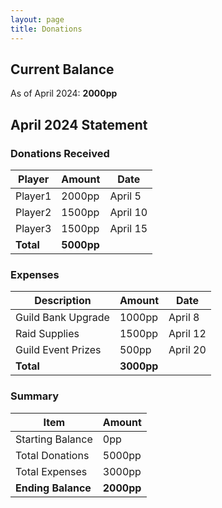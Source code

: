 ```yaml
---
layout: page
title: Donations
---
```



## Current Balance
As of April 2024: **2000pp**

## April 2024 Statement

### Donations Received

| Player | Amount | Date |
|--------|--------|------|
| Player1 | 2000pp | April 5 |
| Player2 | 1500pp | April 10 |
| Player3 | 1500pp | April 15 |
| **Total** | **5000pp** | |

### Expenses

| Description | Amount | Date |
|-------------|--------|------|
| Guild Bank Upgrade | 1000pp | April 8 |
| Raid Supplies | 1500pp | April 12 |
| Guild Event Prizes | 500pp | April 20 |
| **Total** | **3000pp** | |

### Summary

| Item | Amount |
|------|--------|
| Starting Balance | 0pp |
| Total Donations | 5000pp |
| Total Expenses | 3000pp |
| **Ending Balance** | **2000pp** |
